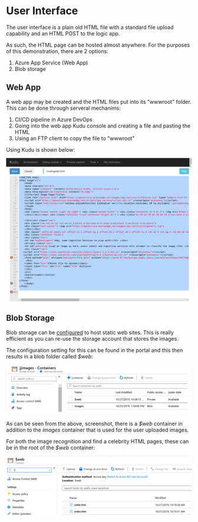 # User Interface

The user interface is a plain old HTML file with a standard file upload capability and an HTML POST to the logic app.

As such, the HTML page can be hosted almost anywhere. For the purposes of this demonstration, there are 2 options:
1. Azure App Service (Web App)
2. Blob storage

## Web App
A web app may be created and the HTML files put into its "wwwroot" folder. This can be done through serveral mechanims:
1. CI/CD pipeline in Azure DevOps
2. Going into the web app Kudu console and creating a file and pasting the HTML
3. Using an FTP client to copy the file to "wwwroot"

Using Kudu is shown below:

![alt text](https://github.com/jometzg/image-classification/blob/master/user-interface/kudu.png "web app Kudu site hosting")



## Blob Storage
Blob storage can be [configured](https://docs.microsoft.com/en-us/azure/storage/blobs/storage-blob-static-website) to host static web sites. This is really efficient as you can re-use the storage account that stores the images.

The configuration setting for this can be found in the portal and this then results in a blob folder called *$web*:

![alt text](https://github.com/jometzg/image-classification/blob/master/user-interface/static-site-hosting-in-storage.png "static site hosting")

As can be seen from the above, screenshot, there is a *$web* container in addition to the *images* container that is used for the user uploaded images.

For both the image recognition and find a celebrity HTML pages, these can be in the root of the *$web* container:

![alt text](https://github.com/jometzg/image-classification/blob/master/user-interface/storage-hosted-html-pages.png "static site hosting")
